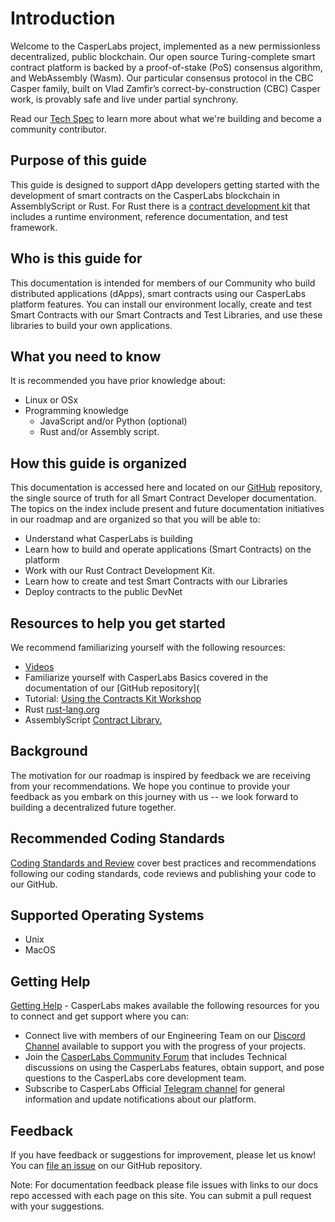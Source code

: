 
Introduction
============

Welcome to the CasperLabs project, implemented as a new permissionless decentralized, public blockchain. Our open source Turing-complete smart contract platform is backed by a proof-of-stake (PoS) consensus algorithm, and WebAssembly (Wasm). Our particular consensus protocol in the CBC Casper family, built on Vlad Zamfir’s correct-by-construction (CBC) Casper work, is provably safe and live under partial synchrony.

Read our [Tech Spec](https://techspec.casperlabs.io/en/latest/) to learn more about what we're building and become a community contributor.

## Purpose of this guide

This guide is designed to support dApp developers getting started with the development of smart contracts on the CasperLabs blockchain in AssemblyScript or Rust. For Rust there is a [contract development kit](setup-of-rust-contract-sdk) that includes a runtime environment, reference documentation, and test framework.

## Who is this guide for

This documentation is intended for members of our Community who build distributed applications (dApps), smart contracts using our CasperLabs platform features. You can install our environment locally, create and test Smart Contracts with our Smart Contracts and Test Libraries, and use these libraries to build your own applications.

## What you need to know

It is recommended you have prior knowledge about:

* Linux or OSx
* Programming knowledge
  * JavaScript and/or Python (optional)
  * Rust and/or Assembly script.

## How this guide is organized

This documentation is accessed here and located on our [GitHub](https://github.com/CasperLabs/techspec) repository, the single source of truth for all Smart Contract Developer documentation. The topics on the index include present and future documentation initiatives in our roadmap and are organized so that you will be able to:

- Understand what CasperLabs is building
- Learn how to build and operate applications (Smart Contracts) on the platform
- Work with our Rust Contract Development Kit.
- Learn how to create and test Smart Contracts with our Libraries
- Deploy contracts to the public DevNet

## Resources to help you get started

We recommend familiarizing yourself with the following resources:
- [Videos](https://www.youtube.com/watch?v=F6gl2ScUDnM&list=PL8oWxbJ-csEq8E6BxLLshAAzfNAD1Jw8r)
- Familiarize yourself with CasperLabs Basics covered in the documentation of our [GitHub repository](
- Tutorial: [Using the Contracts Kit Workshop](https://casperlabs.atlassian.net/wiki/spaces/REL/pages/279707738/Using+the+Contracts+Kit+Workshop) 
- Rust [rust-lang.org](https://www.rust-lang.org/)
- AssemblyScript [Contract Library.](https://github.com/CasperLabs/CasperLabs/tree/dev/execution-engine/contract-as)


## Background

The motivation for our roadmap is inspired by feedback we are receiving from your recommendations. We hope you continue to provide your feedback as you embark on this journey with us -- we look forward to building a decentralized future together.

## Recommended Coding Standards

[Coding Standards and Review](https://github.com/CasperLabs/CasperLabs/blob/v0.14.0/CONTRIBUTING.md/) cover best practices and recommendations following our coding standards, code reviews and publishing your code to our GitHub.

## Supported Operating Systems

- Unix
- MacOS


## Getting Help

[Getting Help](https://github.com/CasperLabs/CasperLabs/tree/dev#getting-help) - CasperLabs makes available the following resources for you to connect and get support where you can:

* Connect live with members of our Engineering Team on our [Discord Channel](https://discordapp.com/invite/mpZ9AYD) available to support you with the progress of your projects.
* Join the [CasperLabs Community Forum](https://forums.casperlabs.io/) that includes Technical discussions on using the CasperLabs features, obtain support, and pose questions to the CasperLabs core development team.
* Subscribe to CasperLabs Official [Telegram channel](https://t.me/CasperLabs) for general information and update notifications about our platform.

## Feedback

If you have feedback or suggestions for improvement, please let us know!
You can [file an issue](https://github.com/CasperLabs/CasperLabs/issues/new) on our GitHub repository.

Note: For documentation feedback please file issues with links to our docs repo accessed with each page on this site. You can submit a pull request with your suggestions.



